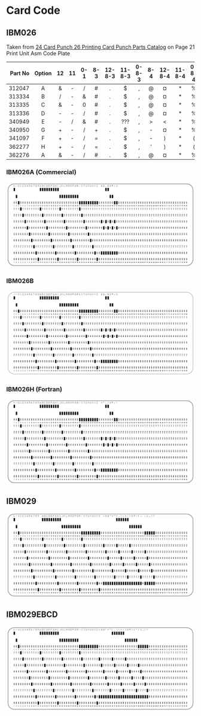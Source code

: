 # Card Code

## IBM026

Taken from  [24 Card Punch 26 Printing Card Punch Parts Catalog](http://bitsavers.informatik.uni-stuttgart.de/pdf/ibm/punchedCard/Keypunch/024-026/123-7091-3_24_25_Parts_Catalog_Apr1963.pdf) on Page 21 Print Unit Asm Code Plate

| Part No | Option | 12 | 11 | 0-1 | 8-3 | 12-8-3 | 11-8-3 | 0-8-3 | 8-4 | 12-8-4 | 11-8-4 | 0-8-4 |
|--------:|:------:|:--:|:--:|:---:|:---:|:------:|:------:|:-----:|:---:|:------:|:------:|:-----:|
|  312047 |   A    | &  |  - |  /  |  #  |   .    |    $   |   ,   |  @  |   ¤    |   *    |   %   |
|  313334 |   B    | /  |  - |  &  |  #  |   .    |    $   |   ,   |  @  |   ¤    |   *    |   %   |
|  313335 |   C    | &  |  - |  0  |  #  |   .    |    $   |   ,   |  @  |   ¤    |   *    |   %   |
|  313336 |   D    | -  |  - |  /  |  #  |   .    |    $   |   ,   |  @  |   ¤    |   *    |   %   |
|  340949 |   E    | -  |  / |  &  |  #  |   .    |   ???  |   ,   |  >  |   <    |   *    |   %   |
|  340950 |   G    | +  |  - |  /  |  +  |   .    |    $   |   ,   |  -  |   ¤    |   *    |   %   |
|  341097 |   F    | +  |  - |  /  |  =  |   .    |    $   |   ,   |  -  |   )    |   *    |   (   |
|  362277 |   H    | +  |  - |  /  |  =  |   .    |    $   |   ,   |  '  |   )    |   *    |   (   |
|  362276 |   A    | &  |  - |  /  |  #  |   .    |    $   |   ,   |  @  |   ¤    |   *    |   %   |

### IBM026A (Commercial)

![Empty Sample of an IBM026A Card Code](Fotos/PunchedCard_Sample_CardCode_IBM026A_72dpi.png)

### IBM026B

![Empty Sample of an IBM026B Card Code](Fotos/PunchedCard_Sample_CardCode_IBM026B_144dpi.png)

### IBM026H (Fortran)

![Empty Sample of an IBM026H Card Code](Fotos/PunchedCard_Sample_CardCode_IBM026H_72dpi.png)

## IBM029

![Empty Sample of an IBM029 Card Code](Fotos/PunchedCard_Sample_CardCode_IBM029_72dpi.png)

## IBM029EBCD

![Empty Sample of an IBM029EBCD Card Code](Fotos/PunchedCard_Sample_CardCode_IBM029EBCD_72dpi.png)

